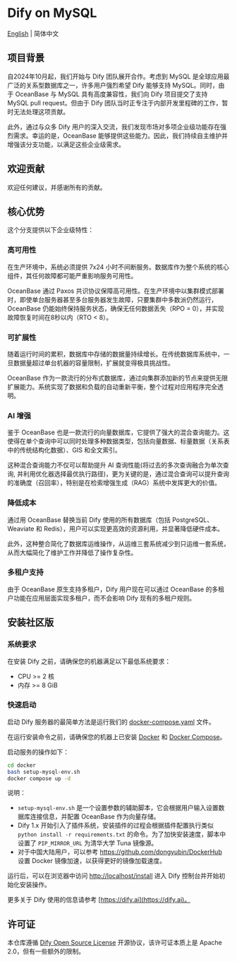 # Dify on MySQL

[English](README.md) | 简体中文

## 项目背景

自2024年10月起，我们开始与 Dify 团队展开合作。考虑到 MySQL 是全球应用最广泛的关系型数据库之一，许多用户强烈希望 Dify 能够支持 MySQL。同时，由于 OceanBase 与 MySQL 具有高度兼容性，我们向 Dify 项目提交了支持 MySQL pull request。但由于 Dify 团队当时正专注于内部开发里程碑的工作，暂时无法处理这项贡献。

此外，通过与众多 Dify 用户的深入交流，我们发现市场对多项企业级功能存在强烈需求。幸运的是，OceanBase 能够提供这些能力。因此，我们持续自主维护并增强该分支功能，以满足这些企业级需求。

## 欢迎贡献

欢迎任何建议，并感谢所有的贡献。

## 核心优势

这个分支提供以下企业级特性：

### 高可用性

在生产环境中，系统必须提供 7x24 小时不间断服务。数据库作为整个系统的核心组件，其任何故障都可能严重影响服务可用性。

OceanBase 通过 Paxos 共识协议保障高可用性。在生产环境中以集群模式部署时，即使单台服务器甚至多台服务器发生故障，只要集群中多数派仍然运行，OceanBase 仍能始终保持服务状态，确保无任何数据丢失（RPO = 0），并实现故障恢复时间在8秒以内（RTO < 8）。

### 可扩展性

随着运行时间的累积，数据库中存储的数据量持续增长。在传统数据库系统中，一旦数据量超过单台机器的容量限制，扩展就变得极具挑战性。

OceanBase 作为一款流行的分布式数据库，通过向集群添加新的节点来提供无限扩展能力。系统实现了数据和负载的自动重新平衡，整个过程对应用程序完全透明。

### AI 增强

鉴于 OceanBase 也是一款流行的向量数据库，它提供了强大的混合查询能力。这使得在单个查询中可以同时处理多种数据类型，包括向量数据、标量数据（关系表中的传统结构化数据）、GIS 和全文索引。

这种混合查询能力不仅可以帮助提升 AI 查询性能(将过去的多次查询融合为单次查询, 并利用优化器选择最优执行路径)，更为关键的是，通过混合查询可以提升查询的准确度（召回率），特别是在检索增强生成（RAG）系统中发挥更大的价值。

### 降低成本

通过用 OceanBase 替换当前 Dify 使用的所有数据库（包括 PostgreSQL、Weaviate 和 Redis），用户可以实现更高效的资源利用，并显著降低硬件成本。

此外，这种整合简化了数据库运维操作，从运维三套系统减少到只运维一套系统，从而大幅简化了维护工作并降低了操作复杂性。

### 多租户支持

由于 OceanBase 原生支持多租户，Dify 用户现在可以通过 OceanBase 的多租户功能在应用层面实现多租户，而不会影响 Dify 现有的多租户规则。

## 安装社区版

### 系统要求

在安装 Dify 之前，请确保您的机器满足以下最低系统要求：

- CPU >= 2 核
- 内存 >= 8 GiB

### 快速启动

启动 Dify 服务器的最简单方法是运行我们的 [docker-compose.yaml](docker/docker-compose.yaml) 文件。

在运行安装命令之前，请确保您的机器上已安装 [Docker](https://docs.docker.com/get-docker/) 和 [Docker Compose](https://docs.docker.com/compose/install/)。

启动服务的操作如下：

```bash
cd docker
bash setup-mysql-env.sh
docker compose up -d
```

说明：
- `setup-mysql-env.sh` 是一个设置参数的辅助脚本，它会根据用户输入设置数据库连接信息，并配置 OceanBase 作为向量存储。
- Dify 1.x 开始引入了插件系统，安装插件的过程会根据插件配置执行类似 `python install -r requirements.txt` 的命令。为了加快安装速度，脚本中设置了 `PIP_MIRROR_URL` 为清华大学 Tuna 镜像源。
- 对于中国大陆用户，可以参考 https://github.com/dongyubin/DockerHub 设置 Docker 镜像加速，以获得更好的镜像加载速度。

运行后，可以在浏览器中访问 [http://localhost/install](http://localhost/install) 进入 Dify 控制台并开始初始化安装操作。

更多关于 Dify 使用的信息请参考 [https://dify.ai](https://dify.ai)。

## 许可证

本仓库遵循 [Dify Open Source License](LICENSE) 开源协议，该许可证本质上是 Apache 2.0，但有一些额外的限制。